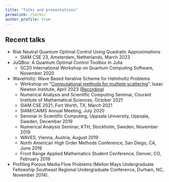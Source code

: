 ```yaml
---
title: "Talks and presentations"
permalink: /talks/
author_profile: true
---
```


<!-- ## Upcoming talks -->
	

## Recent talks
* Risk Neutral Quantum Optimal Control Using Quadratic Approximations
	- SIAM CSE 23, Amsterdam, Netherlands, March 2023
* JuQBox: A Quantum Optimal Control Toolbox In Julia
	- SC20 International Workshop on Quantum Computing Software, November 2020
* WaveHoltz: Wave Based Iterative Scheme for Helmholtz Problems 
	- Workshop on "[Computational methods for multiple scattering](https://www.newton.ac.uk/event/mwsw03/)", Isaac Newton Institute, April 2023 ([Recording](https://youtu.be/GSWWUfutdj0?si=b1o0XEN7tEIfd-Xo))
	- Numerical Analysis and Scientific Computing Seminar, Courant Institute of Mathematical Sciences, October 2021
	- SIAM CSE 2021, Fort Worth, TX, March 2021
	- SIAM/CAIMS Annual Meeting, July 2020
	- Seminar in Scientific Computing, Uppsala University, Uppsala, Sweden, December 2019
	- Numerical Analysis Seminar, KTH, Stockholm, Sweden, November 2019
	- WAVES, Vienna, Austria, August 2019
	- North American High Order Methods Conference, San Diego, CA, June 2019
	- Front Range Applied Mathematics Student Conference, Denver, CO, February 2019
* Profiling Porous Media Flow Problems (Mellon Mays Undergraduate Fellowship Southeast Regional Undergraduate Conference, Durham, NC, November 2014).

